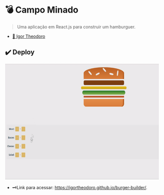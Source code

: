 # 💣 Campo Minado
> Uma aplicação em React.js para construir um hamburguer.

* [🧍 Igor Theodoro](https://github.com/igortheodoro)

## ✔️ Deploy
![Deploy da aplicação](./src/assets/example.gif)

* 🗝️Link para acessar: https://igortheodoro.github.io/burger-builder/.
